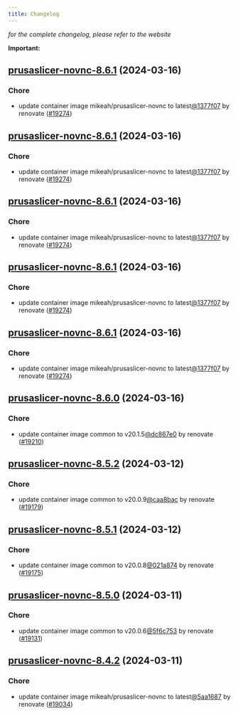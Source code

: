 ```yaml
---
title: Changelog
---
```



*for the complete changelog, please refer to the website*

**Important:**


## [prusaslicer-novnc-8.6.1](https://github.com/truecharts/charts/compare/prusaslicer-novnc-8.6.0...prusaslicer-novnc-8.6.1) (2024-03-16)

### Chore



- update container image mikeah/prusaslicer-novnc to latest[@1377f07](https://github.com/1377f07) by renovate ([#19274](https://github.com/truecharts/charts/issues/19274))


## [prusaslicer-novnc-8.6.1](https://github.com/truecharts/charts/compare/prusaslicer-novnc-8.6.0...prusaslicer-novnc-8.6.1) (2024-03-16)

### Chore



- update container image mikeah/prusaslicer-novnc to latest[@1377f07](https://github.com/1377f07) by renovate ([#19274](https://github.com/truecharts/charts/issues/19274))


## [prusaslicer-novnc-8.6.1](https://github.com/truecharts/charts/compare/prusaslicer-novnc-8.6.0...prusaslicer-novnc-8.6.1) (2024-03-16)

### Chore



- update container image mikeah/prusaslicer-novnc to latest[@1377f07](https://github.com/1377f07) by renovate ([#19274](https://github.com/truecharts/charts/issues/19274))


## [prusaslicer-novnc-8.6.1](https://github.com/truecharts/charts/compare/prusaslicer-novnc-8.6.0...prusaslicer-novnc-8.6.1) (2024-03-16)

### Chore



- update container image mikeah/prusaslicer-novnc to latest[@1377f07](https://github.com/1377f07) by renovate ([#19274](https://github.com/truecharts/charts/issues/19274))


## [prusaslicer-novnc-8.6.1](https://github.com/truecharts/charts/compare/prusaslicer-novnc-8.6.0...prusaslicer-novnc-8.6.1) (2024-03-16)

### Chore



- update container image mikeah/prusaslicer-novnc to latest[@1377f07](https://github.com/1377f07) by renovate ([#19274](https://github.com/truecharts/charts/issues/19274))


## [prusaslicer-novnc-8.6.0](https://github.com/truecharts/charts/compare/prusaslicer-novnc-8.5.2...prusaslicer-novnc-8.6.0) (2024-03-16)

### Chore



- update container image common to v20.1.5[@dc867e0](https://github.com/dc867e0) by renovate ([#19210](https://github.com/truecharts/charts/issues/19210))


## [prusaslicer-novnc-8.5.2](https://github.com/truecharts/charts/compare/prusaslicer-novnc-8.5.1...prusaslicer-novnc-8.5.2) (2024-03-12)

### Chore



- update container image common to v20.0.9[@caa8bac](https://github.com/caa8bac) by renovate ([#19179](https://github.com/truecharts/charts/issues/19179))


## [prusaslicer-novnc-8.5.1](https://github.com/truecharts/charts/compare/prusaslicer-novnc-8.5.0...prusaslicer-novnc-8.5.1) (2024-03-12)

### Chore



- update container image common to v20.0.8[@021a874](https://github.com/021a874) by renovate ([#19175](https://github.com/truecharts/charts/issues/19175))


## [prusaslicer-novnc-8.5.0](https://github.com/truecharts/charts/compare/prusaslicer-novnc-8.4.2...prusaslicer-novnc-8.5.0) (2024-03-11)

### Chore



- update container image common to v20.0.6[@5f6c753](https://github.com/5f6c753) by renovate ([#19131](https://github.com/truecharts/charts/issues/19131))


## [prusaslicer-novnc-8.4.2](https://github.com/truecharts/charts/compare/prusaslicer-novnc-8.4.1...prusaslicer-novnc-8.4.2) (2024-03-11)

### Chore



- update container image mikeah/prusaslicer-novnc to latest[@5aa1687](https://github.com/5aa1687) by renovate ([#19034](https://github.com/truecharts/charts/issues/19034))

